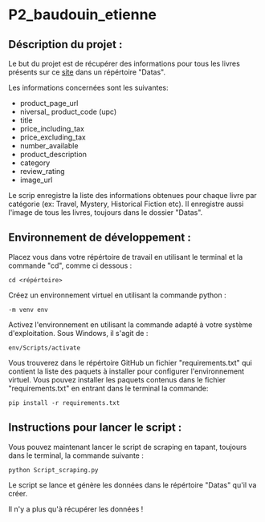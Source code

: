 # P2_baudouin_etienne


## Déscription du projet :


Le but du projet est de récupérer des informations pour tous les livres présents sur ce [site](http://books.toscrape.com/ "books.toscrape.com") dans un répértoire "Datas".

Les informations concernées sont les suivantes:  
* product_page_url
* niversal_ product_code (upc)
* title
* price_including_tax
* price_excluding_tax
* number_available
* product_description
* category
* review_rating
* image_url

Le scrip enregistre la liste des informations obtenues pour chaque livre par catégorie (ex: Travel, Mystery, Historical Fiction etc).
Il enregistre aussi l'image de tous les livres, toujours dans le dossier "Datas". 

## Environnement de développement : 

Placez vous dans votre répértoire de travail en utilisant le terminal et la commande "cd", comme ci dessous :
```
cd <répértoire>
```
Créez un environnement virtuel en utilisant la commande python :
```
-m venv env
```
Activez l'environnement en utilisant la commande adapté à votre système d'exploitation. Sous Windows, il s'agit de : 
```
env/Scripts/activate
```
Vous trouverez dans le répértoire GitHub un fichier "requirements.txt" qui contient la liste des paquets à installer pour configurer l'environnement virtuel. 
Vous pouvez installer les paquets contenus dans le fichier "requirements.txt" en entrant dans le terminal la commande:
```
pip install -r requirements.txt
```

## Instructions pour lancer le script :

Vous pouvez maintenant lancer le script de scraping en tapant, toujours dans le terminal, la commande suivante : 
```
python Script_scraping.py
```
Le script se lance et génère les données dans le répértoire "Datas" qu'il va créer.

Il n'y a plus qu'à récupérer les données ! 
